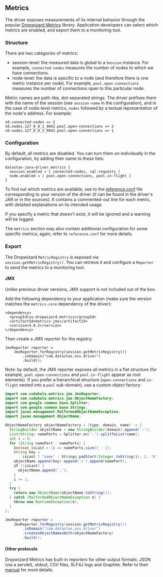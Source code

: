 ## Metrics

The driver exposes measurements of its internal behavior through the popular [Dropwizard Metrics]
library. Application developers can select which metrics are enabled, and export them to a
monitoring tool. 

### Structure
 
There are two categories of metrics:

* session-level: the measured data is global to a `Session` instance. For example, `connected-nodes`
  measures the number of nodes to which we have connections.
* node-level: the data is specific to a node (and therefore there is one metric instance per node).
  For example, `pool.open-connections` measures the number of connections open to this particular
  node.
  
Metric names are path-like, dot-separated strings. The driver prefixes them with the name of the
session (see `session-name` in the configuration), and in the case of node-level metrics, `nodes`
followed by a textual representation of the node's address. For example:

```
s0.connected-nodes => 2
s0.nodes.127_0_0_1_9042.pool.open-connections => 2
s0.nodes.127_0_0_2_9042.pool.open-connections => 1
```  

### Configuration

By default, all metrics are disabled. You can turn them on individually in the configuration, by
adding their name to these lists:

```
datastax-java-driver.metrics {
  session.enabled = [ connected-nodes, cql-requests ]
  node.enabled = [ pool.open-connections, pool.in-flight ]
}
```

To find out which metrics are available, see to the [reference.conf] file corresponding to your
version of the driver (it can be found in the driver's JAR or in the sources). It contains a
commented-out line for each metric, with detailed explanations on its intended usage.

If you specify a metric that doesn't exist, it will be ignored and a warning will be logged.

The `metrics` section may also contain additional configuration for some specific metrics; again,
refer to `reference.conf` for more details.

### Export

The Dropwizard `MetricRegistry` is exposed via `session.getMetricRegistry()`. You can retrieve it
and configure a `Reporter` to send the metrics to a monitoring tool.

#### JMX

Unlike previous driver versions, JMX support is not included out of the box.

Add the following dependency to your application (make sure the version matches the `metrics-core`
dependency of the driver):

```
<dependency>
  <groupId>io.dropwizard.metrics</groupId>
  <artifactId>metrics-jmx</artifactId>
  <version>4.0.2</version>
</dependency>
```

Then create a JMX reporter for the registry:

```
JmxReporter reporter =
    JmxReporter.forRegistry(session.getMetricRegistry())
        .inDomain("com.datastax.oss.driver")
        .build();
```

Note: by default, the JMX reporter exposes all metrics in a flat structure (for example,
`pool.open-connections` and `pool.in-flight` appear as root elements). If you prefer a hierarchical
structure (`open-connections` and `in-flight` nested into a `pool` sub-domain), use a custom object
factory:

```java
import com.codahale.metrics.jmx.JmxReporter;
import com.codahale.metrics.jmx.ObjectNameFactory;
import com.google.common.base.Splitter;
import com.google.common.base.Strings;
import javax.management.MalformedObjectNameException;
import javax.management.ObjectName;

ObjectNameFactory objectNameFactory = (type, domain, name) -> {
  StringBuilder objectName = new StringBuilder(domain).append(':');
  List<String> nameParts = Splitter.on('.').splitToList(name);
  int i = 0;
  for (String namePart : nameParts) {
    boolean isLast = (i == nameParts.size() - 1);
    String key =
        isLast ? "name" : Strings.padStart(Integer.toString(i), 2, '0');
    objectName.append(key).append('=').append(namePart);
    if (!isLast) {
      objectName.append(',');
    }
    i += 1;
  }
  try {
    return new ObjectName(objectName.toString());
  } catch (MalformedObjectNameException e) {
    throw new RuntimeException(e);
  }
};

JmxReporter reporter =
    JmxReporter.forRegistry(session.getMetricRegistry())
        .inDomain("com.datastax.oss.driver")
        .createsObjectNamesWith(objectNameFactory)
        .build();
```

#### Other protocols

Dropwizard Metrics has built-in reporters for other output formats: JSON (via a servlet), stdout,
CSV files, SLF4J logs and Graphite. Refer to their [manual][Dropwizard manual] for more details.


[Dropwizard Metrics]: http://metrics.dropwizard.io/4.0.0/manual/index.html
[Dropwizard Manual]: http://metrics.dropwizard.io/4.0.0/getting-started.html#reporting-via-http
[reference.conf]: https://github.com/datastax/java-driver/blob/4.x/core/src/main/resources/reference.conf